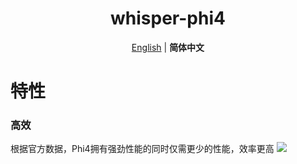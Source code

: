 <div align="center">
  <h1>whisper-phi4</h1>
  
  [English](README.md) | **简体中文**
</div>

# 特性
### 高效
根据官方数据，Phi4拥有强劲性能的同时仅需更少的性能，效率更高
<img src='https://github.com/user-attachments/assets/f7541460-4176-469e-8f8f-8e673fc59f86'>
